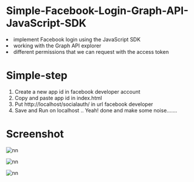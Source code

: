 # Simple-Facebook-Login-Graph-API-JavaScript-SDK

<li>implement Facebook login using the JavaScript SDK </li>
<li>working with the Graph API explorer</li>
<li>different permissions that we can request with the access token</li>

# Simple-step

1. Create a new app id in facebook developer account <br>
2. Copy and paste app id in index.html <br>
3. Put http://localhost/socialauth/ in url facebook developer <br>
4. Save and Run on localhost .. Yeah! done and make some noise....... 






# Screenshot

![nn](https://user-images.githubusercontent.com/12325386/29663107-3b1a191e-88fc-11e7-9783-8638e79c716b.JPG)

![nn](https://user-images.githubusercontent.com/12325386/29663153-72881f7c-88fc-11e7-8f79-256bc70f8226.JPG)

![nn](https://user-images.githubusercontent.com/12325386/29663230-b6ce2e4c-88fc-11e7-85a4-7783016ccbcc.JPG)
